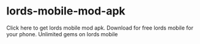 # lords-mobile-mod-apk
Click here to get lords mobile mod apk. Download for free lords mobile for your phone. Unlimited gems on lords mobile
